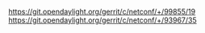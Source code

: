 https://git.opendaylight.org/gerrit/c/netconf/+/99855/19
https://git.opendaylight.org/gerrit/c/netconf/+/93967/35
